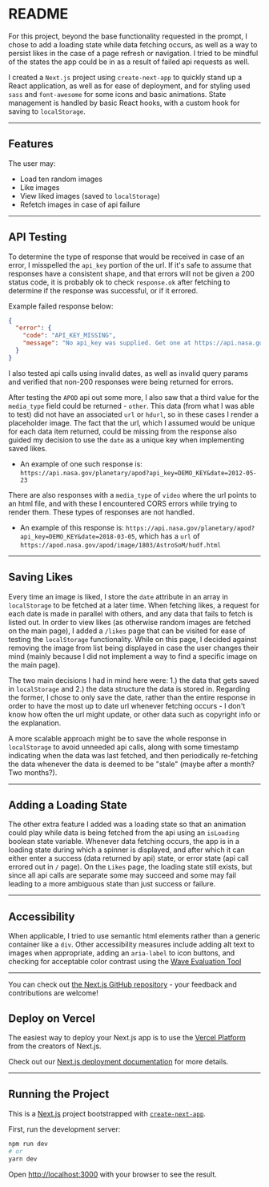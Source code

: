 # README

For this project, beyond the base functionality requested in the prompt, I chose to add a loading state while data fetching occurs, as well as a way to persist likes in the case of a page refresh or navigation. I tried to be mindful of the states the app could be in as a result of failed api requests as well.

I created a `Next.js` project using `create-next-app` to quickly stand up a React application, as well as for ease of deployment, and for styling used `sass` and `font-awesome` for some icons and basic animations. State management is handled by basic React hooks, with a custom hook for saving to `localStorage`.

---

## Features

The user may:

- Load ten random images
- Like images
- View liked images (saved to `localStorage`)
- Refetch images in case of api failure

---

## API Testing

To determine the type of response that would be received in case of an error, I misspelled the `api_key` portion of the url. If it's safe to assume that responses have a consistent shape, and that errors will not be given a 200 status code, it is probably ok to check `response.ok` after fetching to determine if the response was successful, or if it errored.

Example failed response below:

```json
{
  "error": {
    "code": "API_KEY_MISSING",
    "message": "No api_key was supplied. Get one at https://api.nasa.gov:443"
  }
}
```

I also tested api calls using invalid dates, as well as invalid query params and verified that non-200 responses were being returned for errors.

After testing the `APOD` api out some more, I also saw that a third value for the `media_type` field could be returned - `other`. This data (from what I was able to test) did not have an associated `url` or `hdurl`, so in these cases I render a placeholder image. The fact that the url, which I assumed would be unique for each data item returned, could be missing from the response also guided my decision to use the `date` as a unique key when implementing saved likes.

- An example of one such response is: `https://api.nasa.gov/planetary/apod?api_key=DEMO_KEY&date=2012-05-23`

There are also responses with a `media_type` of `video` where the url points to an html file, and with these I encountered CORS errors while trying to render them. These types of responses are not handled.

- An example of this response is: `https://api.nasa.gov/planetary/apod?api_key=DEMO_KEY&date=2018-03-05`, which has a `url` of `https://apod.nasa.gov/apod/image/1803/AstroSoM/hudf.html`

---

## Saving Likes

Every time an image is liked, I store the `date` attribute in an array in `localStorage` to be fetched at a later time. When fetching likes, a request for each date is made in parallel with others, and any data that fails to fetch is listed out. In order to view likes (as otherwise random images are fetched on the main page), I added a `/likes` page that can be visited for ease of testing the `localStorage` functionality. While on this page, I decided against removing the image from list being displayed in case the user changes their mind (mainly because I did not implement a way to find a specific image on the main page).

The two main decisions I had in mind here were: 1.) the data that gets saved in `localStorage` and 2.) the data structure the data is stored in. Regarding the former, I chose to only save the date, rather than the entire response in order to have the most up to date url whenever fetching occurs - I don't know how often the url might update, or other data such as copyright info or the explanation.

A more scalable approach might be to save the whole response in `localStorage` to avoid unneeded api calls, along with some timestamp indicating when the data was last fetched, and then periodically re-fetching the data whenever the data is deemed to be "stale" (maybe after a month? Two months?).

---

## Adding a Loading State

The other extra feature I added was a loading state so that an animation could play while data is being fetched from the api using an `isLoading` boolean state variable. Whenever data fetching occurs, the app is in a loading state during which a spinner is displayed, and after which it can either enter a success (data returned by api) state, or error state (api call errored out in `/` page). On the `Likes` page, the loading state still exists, but since all api calls are separate some may succeed and some may fail leading to a more ambiguous state than just success or failure.

---

## Accessibility

When applicable, I tried to use semantic html elements rather than a generic container like a `div`. Other accessibility measures include adding alt text to images when appropriate, adding an `aria-label` to icon buttons, and checking for acceptable color contrast using the [Wave Evaluation Tool](https://wave.webaim.org/)

---

You can check out [the Next.js GitHub repository](https://github.com/vercel/next.js/) - your feedback and contributions are welcome!

## Deploy on Vercel

The easiest way to deploy your Next.js app is to use the [Vercel Platform](https://vercel.com/new?utm_medium=default-template&filter=next.js&utm_source=create-next-app&utm_campaign=create-next-app-readme) from the creators of Next.js.

Check out our [Next.js deployment documentation](https://nextjs.org/docs/deployment) for more details.

---

## Running the Project

This is a [Next.js](https://nextjs.org/) project bootstrapped with [`create-next-app`](https://github.com/vercel/next.js/tree/canary/packages/create-next-app).

First, run the development server:

```bash
npm run dev
# or
yarn dev
```

Open [http://localhost:3000](http://localhost:3000) with your browser to see the result.
